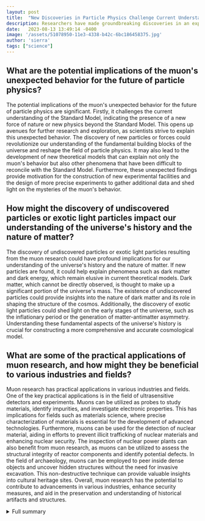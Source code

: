 ```yaml
---
layout: post
title:  "New Discoveries in Particle Physics Challenge Current Understanding"
description: Researchers have made groundbreaking discoveries in an experiment called 'g minus two (g-2)' that challenge our understanding of particle physics.
date:   2023-08-13 13:49:14 -0400
image: '/assets/51078950-11e3-4338-b42c-6bc186458375.jpg'
author: 'sierra'
tags: ["science"]
---
```


## What are the potential implications of the muon's unexpected behavior for the future of particle physics?
The potential implications of the muon's unexpected behavior for the future of particle physics are significant. Firstly, it challenges the current understanding of the Standard Model, indicating the presence of a new force of nature or new physics beyond the Standard Model. This opens up avenues for further research and exploration, as scientists strive to explain this unexpected behavior. The discovery of new particles or forces could revolutionize our understanding of the fundamental building blocks of the universe and reshape the field of particle physics. It may also lead to the development of new theoretical models that can explain not only the muon's behavior but also other phenomena that have been difficult to reconcile with the Standard Model. Furthermore, these unexpected findings provide motivation for the construction of new experimental facilities and the design of more precise experiments to gather additional data and shed light on the mysteries of the muon's behavior.

## How might the discovery of undiscovered particles or exotic light particles impact our understanding of the universe's history and the nature of matter?
The discovery of undiscovered particles or exotic light particles resulting from the muon research could have profound implications for our understanding of the universe's history and the nature of matter. If new particles are found, it could help explain phenomena such as dark matter and dark energy, which remain elusive in current theoretical models. Dark matter, which cannot be directly observed, is thought to make up a significant portion of the universe's mass. The existence of undiscovered particles could provide insights into the nature of dark matter and its role in shaping the structure of the cosmos. Additionally, the discovery of exotic light particles could shed light on the early stages of the universe, such as the inflationary period or the generation of matter-antimatter asymmetry. Understanding these fundamental aspects of the universe's history is crucial for constructing a more comprehensive and accurate cosmological model.

## What are some of the practical applications of muon research, and how might they be beneficial to various industries and fields?
Muon research has practical applications in various industries and fields. One of the key practical applications is in the field of ultrasensitive detectors and experiments. Muons can be utilized as probes to study materials, identify impurities, and investigate electronic properties. This has implications for fields such as materials science, where precise characterization of materials is essential for the development of advanced technologies. Furthermore, muons can be used for the detection of nuclear material, aiding in efforts to prevent illicit trafficking of nuclear materials and enhancing nuclear security. The inspection of nuclear power plants can also benefit from muon research, as muons can be utilized to assess the structural integrity of reactor components and identify potential defects. In the field of archaeology, muons can be employed to peer inside dense objects and uncover hidden structures without the need for invasive excavation. This non-destructive technique can provide valuable insights into cultural heritage sites. Overall, muon research has the potential to contribute to advancements in various industries, enhance security measures, and aid in the preservation and understanding of historical artifacts and structures.


<details>
        <summary>Full summary</summary>
<p>In an experiment with the catchy name 'g minus two (g-2),' researchers have made groundbreaking discoveries that challenge our current understanding of particle physics.</p>
<p>In this experiment, sub-atomic particles called muons were accelerated around a 15m-diameter ring and circled about 1,000 times at nearly the speed of light. The researchers observed that the behavior of muons could not be explained by the current theory known as the Standard Model. This unexpected behavior suggests the influence of a new force of nature.</p>
<p>Physicists have been studying the muon's magnetic moment, which is more sensitive to magnetic fields than previously predicted. Measurements have been made to an astonishing precision, confirming and doubling the precision of previous experimental results. The muon's unexpectedly precise magnetic moment could be the key to unraveling the discrepancies between theory and experiment in particle physics.</p>
<p>To calculate contributions to the muon's behavior, researchers are utilizing lattice quantum chromodynamics (QCD) and data-driven methods. The lattice QCD method has produced a prediction that agrees with the experimental measurement, while data-driven methods have yielded conflicting results. This conflicting data suggests that the current theory may be incomplete and new physics beyond the Standard Model is required to explain the muon's behavior.</p>
<p>Recent results from the CMD-3 experiment in Novosibirsk, Russia, have further complicated the theoretical landscape. With conflicting theoretical predictions and experimental results, further data and research are needed to resolve the discrepancies and gain a precise understanding of the muon's behavior.</p>
<p>The Muon g-2 experiment has captured the attention of physicists around the world. Murmurs broke out, and minds began to race with possible explanations for the results. Some of the theories propose the existence of undiscovered particles or exotic light particles. These theories have implications for the history of the universe and the nature of matter. The discovery of undiscovered light particles could have significant effects on the expansion of the universe since the Big Bang. The Muon g-2 result could provide insights into the Hubble constant and the expansion rate of the universe.</p>
<p>Muon research is of great importance in particle physics. Muons, which are similar to electrons but heavier, are part of the lepton group of particles and are affected by three of the four fundamental forces. They are created when particles in the Earth's atmosphere collide with cosmic rays and decay into electrons and neutrinos. The Department of Energy (DOE) has supported research into fundamental particles, and discoveries of quarks, leptons, and neutrinos have been made at DOE national laboratories.</p>
<p>Muon research has been conducted through the Muon g-2 experiment at CERN, Brookhaven National Laboratory, and Fermilab. This research helps refine the Standard Model and test particle properties. Additionally, muon research may provide insights into dark matter, dark energy, and antimatter.</p>
<p>The significance of the Muon g-2 experiment goes beyond theoretical physics. Muons play a crucial role in various applications, such as ultrasensitive detectors and experiments, the detection of nuclear material, and the inspection of nuclear power plants. Muons can also be used for archaeological purposes to peer inside dense objects.</p>
<p>Overall, the recent discoveries in particle physics are opening up new frontiers of knowledge. The discrepancies between theory and experiment highlight the need for further data analysis and theoretical calculations. Upcoming experiments and upgrades at Fermilab and the Large Hadron Collider aim to search for new particles or phenomena, paving the way for even more significant scientific breakthroughs.</p>
<p>Stay tuned for more updates as researchers unravel the mysteries of the universe and revolutionize our understanding of particle physics!</p>
</details>